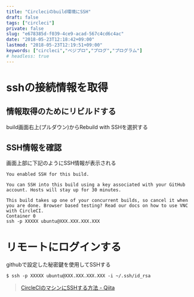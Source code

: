 ```yaml
---
title: "Circleciのbuild環境にSSH"
draft: false
tags: ["circleci"]
private: false
slug: "e678385d-f039-4ce9-acad-567c4cd6c4ac"
date: "2018-05-23T12:18:42+09:00"
lastmod: "2018-05-23T12:19:51+09:00"
keywords: ["circleci","ベジプロ","プログ","プログラム"]
# headless: true
---
```


# sshの接続情報を取得
## 情報取得のためにリビルドする
build画面右上(プルダウン)からRebuild with SSHを選択する

## SSH情報を確認
画面上部に下記のようにSSH情報が表示される
```
You enabled SSH for this build.

You can SSH into this build using a key associated with your GitHub account. Hosts will stay up for 30 minutes.

This build takes up one of your concurrent builds, so cancel it when you are done. Browser based testing? Read our docs on how to use VNC with CircleCI.
Container 0
ssh -p XXXXX ubuntu@XXX.XXX.XXX.XXX
```

# リモートにログインする
githubで設定した秘密鍵を使用してSSHする
```
$ ssh -p XXXXX ubuntu@XXX.XXX.XXX.XXX -i ~/.ssh/id_rsa
```

> [CircleCIのマシンにSSHする方法 - Qiita](https://qiita.com/takayukii/items/5f4c93a6a374b2667ff6)
